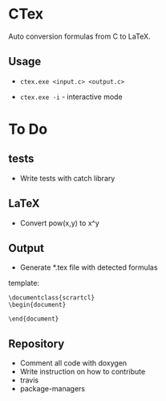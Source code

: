 # CTex  

Auto conversion formulas from C to LaTeX.

## Usage

* `ctex.exe <input.c> <output.c>`  

* `ctex.exe -i` - interactive mode

# To Do

## tests

* Write tests with catch library 

## LaTeX 

* Convert pow(x,y) to x^y 

## Output

* Generate *.tex file with detected formulas

template:  

```
\documentclass{scrartcl}
\begin{document}

\end{document}
```

## Repository

* Comment all code with doxygen 
* Write instruction on how to contribute
* travis
* package-managers

